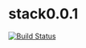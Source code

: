 # stack0.0.1
[![Build Status](https://travis-ci.org/zhanchi5/stack0.0.1.svg?branch=master)](https://travis-ci.org/zhanchi5/stack0.0.1)
